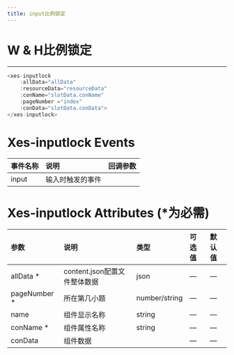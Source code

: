 ```yaml
---
title: input比例锁定
---
```

# W & H比例锁定
---
<xes-inputlock></xes-inputlock>

```js
<xes-inputlock 
    :allData="allData" 
    :resourceData="resourceData" 
    :conName="slotData.conName"  
    :pageNumber ="index" 
    :conData="slotData.conData">
</xes-inputlock>
```
# Xes-inputlock Events
事件名称|说明|回调参数
:--|:--|:--
input|输入时触发的事件|

# Xes-inputlock Attributes (*为必需)
参数        |说明                         |类型            |可选值|默认值
:---------  |:-------------------------- |:--             |:--  |:--
allData *    |content.json配置⽂件整体数据 |json            |—     |—
pageNumber *  |所在第几⼩题                 |number/string   |—	    |—
name        |组件显示名称                 |string          |—	    |—
conName *     |组件属性名称                 |string          |—	    |—	
conData     |组件数据                     |          |—       |—